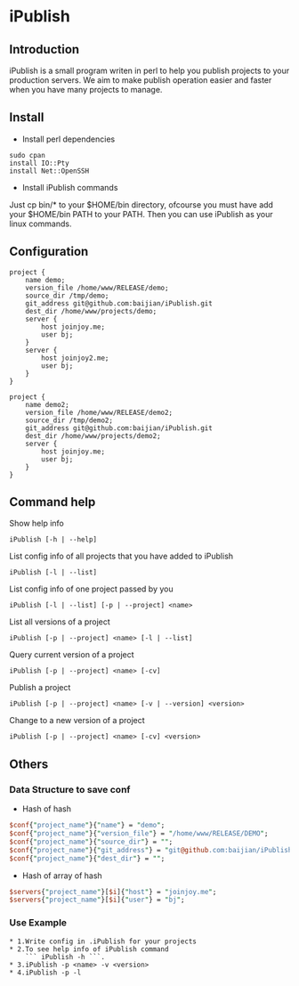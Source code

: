 iPublish
============

## Introduction
iPublish is a small program writen in perl to help you
publish projects to your production servers. We aim to 
make publish operation easier and faster when you have 
many projects to manage.

## Install

* Install perl dependencies
```text
sudo cpan 
install IO::Pty
install Net::OpenSSH
```

* Install iPublish commands

Just cp bin/* to your $HOME/bin directory, ofcourse you must 
have add your $HOME/bin PATH to your PATH. Then you can use 
iPublish as your linux commands.

## Configuration

```text
project {
    name demo;
    version_file /home/www/RELEASE/demo;
    source_dir /tmp/demo;
    git_address git@github.com:baijian/iPublish.git
    dest_dir /home/www/projects/demo;
    server {
        host joinjoy.me;
        user bj;
    }
    server {
        host joinjoy2.me;
        user bj;
    }
}

project {
    name demo2;
    version_file /home/www/RELEASE/demo2;
    source_dir /tmp/demo2;
    git_address git@github.com:baijian/iPublish.git
    dest_dir /home/www/projects/demo2;
    server {
        host joinjoy.me;
        user bj;
    }
}
```

## Command help
Show help info 
```text
iPublish [-h | --help]
```

List config info of all projects that you have added to iPublish
```text
iPublish [-l | --list]
```

List config info of one project passed by you
```text
iPublish [-l | --list] [-p | --project] <name>
```
   
List all versions of a project
```text
iPublish [-p | --project] <name> [-l | --list]
``` 

Query current version of a project
```text
iPublish [-p | --project] <name> [-cv]
```

Publish a project 
```text
iPublish [-p | --project] <name> [-v | --version] <version>
```

Change to a new version of a project
```text
iPublish [-p | --project] <name> [-cv] <version>
```

## Others

### Data Structure to save conf

* Hash of hash
```perl
$conf{"project_name"}{"name"} = "demo";
$conf{"project_name"}{"version_file"} = "/home/www/RELEASE/DEMO";
$conf{"project_name"}{"source_dir"} = "";
$conf{"project_name"}{"git_address"} = "git@github.com:baijian/iPublish.git";
$conf{"project_name"}{"dest_dir"} = "";
```

* Hash of array of hash
```perl
$servers{"project_name"}[$i]{"host"} = "joinjoy.me";
$servers{"project_name"}[$i]{"user"} = "bj";
```

### Use Example
```
* 1.Write config in .iPublish for your projects
* 2.To see help info of iPublish command 
    ``` iPublish -h ```.
* 3.iPublish -p <name> -v <version> 
* 4.iPublish -p -l
```


